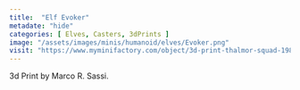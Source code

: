 ```yaml
---
title:  "Elf Evoker"
metadate: "hide"
categories: [ Elves, Casters, 3dPrints ]
image: "/assets/images/minis/humanoid/elves/Evoker.png"
visit: "https://www.myminifactory.com/object/3d-print-thalmor-squad-198577"
---
```

3d Print by Marco R. Sassi.